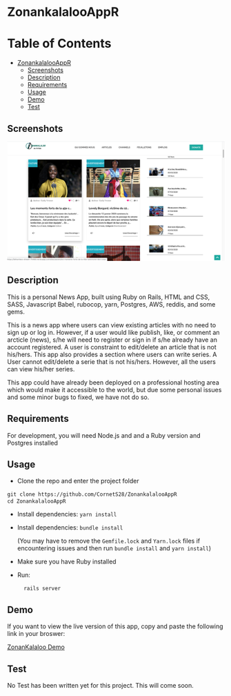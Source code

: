 # ZonankalalooAppR

# Table of Contents

- [ZonankalalooAppR](#zonankalalooappr)
  * [Screenshots](#screenshots)
  * [Description](#description)
  * [Requirements](#requirements)
  * [Usage](#usage)
  * [Demo](#demo)
  * [Test](#test)



## Screenshots
![](public/img/screenschot.png)

## Description

This is a personal News App, built using  Ruby on Rails, HTML and CSS, SASS, Javascript Babel, rubocop, yarn, Postgres, AWS, reddis, and some gems. 

This is a news app where users can view existing articles with no need to sign up or log in. However, if a user would like publish, like, or comment an arcticle (news), s/he will need to register or sign in if s/he already have an account registered. A user is constraint to edit/delete an article that is not his/hers. This app also provides a section where users can write series. A User cannot edit/delete a serie that is not his/hers. However, all the users can view his/her series.

This app could have already been deployed on a professional hosting area which would make it accessible to the world, but due some personal issues and some minor bugs to fixed, we have not do so.

## Requirements

For development, you will need Node.js and and a Ruby version and Postgres installed


## Usage

- Clone the repo and enter the project folder
```
git clone https://github.com/CornetS28/ZonankalalooAppR 
cd ZonankalalooAppR 
```
- Install dependencies: ```yarn install```
- Install dependencies: ```bundle install```
  
  (You may have to remove the `Gemfile.lock` and `Yarn.lock` files if encountering issues and then run ```bundle install``` and  ```yarn install```)
- Make sure you have Ruby installed
- Run:
    ```
      rails server 
    ```
 
 ## Demo
 If you want to view the live version of this app, copy and paste the following link in your broswer: 
 
  [ZonanKalaloo Demo](https://fathomless-stream-70466.herokuapp.com/)
  
## Test
No Test has been written yet for this project. This will come soon.
